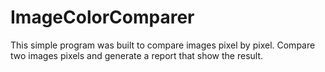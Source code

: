 # ImageColorComparer
This simple program was built to compare images pixel by pixel. Compare two images pixels and generate a report that show the result.
